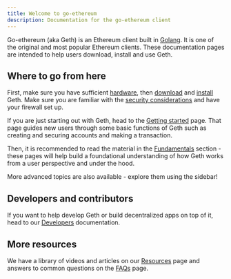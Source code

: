 ```yaml
---
title: Welcome to go-ethereum
description: Documentation for the go-ethereum client
---
```


Go-ethereum (aka Geth) is an Ethereum client built in [Golang](https://go.dev). It is one of the original and most popular Ethereum clients.
These documentation pages are intended to help users download, install and use Geth.

## Where to go from here

First, make sure you have sufficient [hardware](/docs/getting-started/hardware-requirements), then [download](/downloads) and [install](/docs/getting-started/installing-geth) Geth. Make sure you are familiar with the [security considerations](/docs/fundamentals/security) and have your firewall set up.

If you are just starting out with Geth, head to the [Getting started](/docs/getting-started/) page. That page guides new users through some basic functions of Geth such as creating and securing accounts and making a transaction.

Then, it is recommended to read the material in the [Fundamentals](/docs/fundamentals) section - these pages will help build a foundational understanding of how Geth works from a user perspective and under the hood.

More advanced topics are also available - explore them using the sidebar!

## Developers and contributors

If you want to help develop Geth or build decentralized apps on top of it, head to our [Developers](/docs/developers) documentation.

## More resources

We have a library of videos and articles on our [Resources](/docs/resources) page and answers to common questions on the [FAQs](/docs/faq) page.
